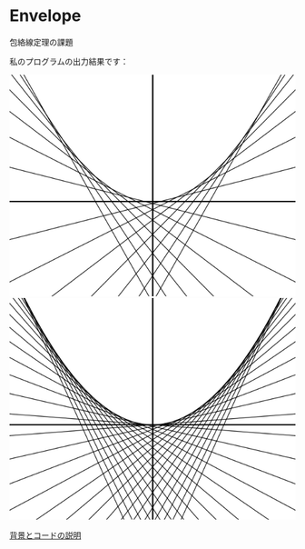 Envelope
========

包絡線定理の課題

私のプログラムの出力結果です：

![envelope0](envelope0.png)
![envelope1](envelope1.png)

[背景とコードの説明](https://docs.google.com/viewer?url=https://github.com/Naoya-Sho/envelope/blob/master/EnvelopeTeX.pdf?raw=true)

